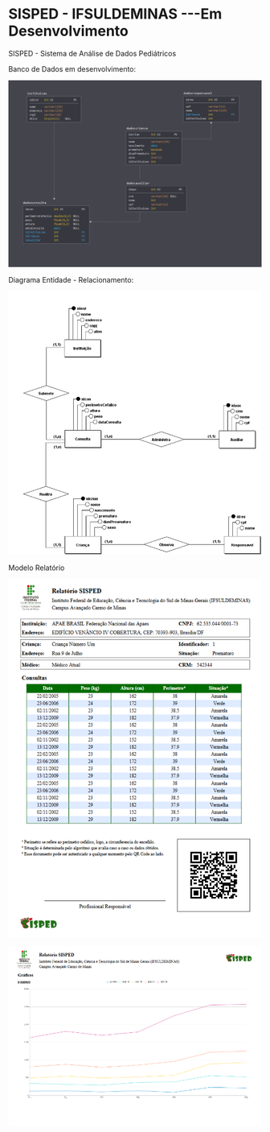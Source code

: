 # SISPED - IFSULDEMINAS ---Em Desenvolvimento
SISPED - Sistema de Análise de Dados Pediátricos

Banco de Dados em desenvolvimento: 

![alt text][Dark]

[Light]: https://github.com/marcos-bah/sisped-ifsuldeminas/blob/master/sql/databaseModelerLight.png "SISPED Database - tema light"

[Dark]: https://github.com/marcos-bah/sisped-ifsuldeminas/blob/master/sql/databaseModelerDark.png "SISPED Database - tema dark"

Diagrama Entidade - Relacionamento:

![alt text][brmodelo]

[brmodelo]:https://github.com/marcos-bah/sisped-ifsuldeminas/blob/master/sql/SispedMER.png "BrModelo - Diagrama ER"

Modelo Relatório

![alt text][pdf_paisagem]

![alt text][pdf_retrato]

[pdf_paisagem]:https://github.com/marcos-bah/sisped-ifsuldeminas/blob/master/pages/report/pdf-P.png
[pdf_retrato]:https://github.com/marcos-bah/sisped-ifsuldeminas/blob/master/pages/report/pdf-R.png


